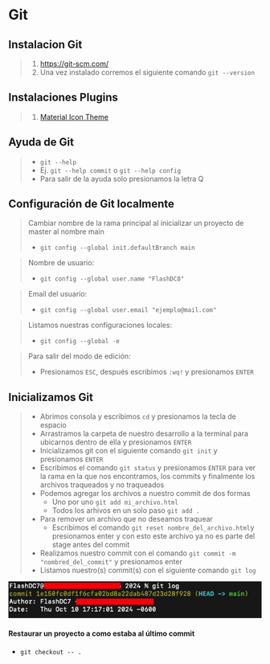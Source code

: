 # Git

## Instalacion Git
>1. https://git-scm.com/
>2. Una vez instalado corremos el siguiente comando `git --version`

## Instalaciones Plugins
>1. [Material Icon Theme](https://marketplace.visualstudio.com/items?itemName=PKief.material-icon-theme)

## Ayuda de Git
>- `git --help`
>- Ej. `git --help commit` o `git --help config`
>- Para salir de la ayuda solo presionamos la letra Q

## Configuración de Git localmente

> Cambiar nombre de la rama principal al inicializar un proyecto de master al nombre main
>- `git config --global init.defaultBranch main` 

> Nombre de usuario:
>- `git config --global user.name "FlashDC8"` 

>Email del usuario:
>- `git config --global user.email "ejemplo@mail.com"`

> Listamos nuestras configuraciones locales:
>- `git config --global -e`

> Para salir del modo de edición:
>- Presionamos `ESC`, después escribimos `:wq!` y presionamos `ENTER`

## Inicializamos Git
>- Abrimos consola y escribimos `cd` y presionamos la tecla de espacio
>- Arrastramos la carpeta de nuestro desarrollo a la terminal para ubicarnos dentro de ella y presionamos `ENTER`
>- Inicializamos git con el siguiente comando `git init` y presionamos `ENTER`
>- Escribimos el comando `git status` y presionamos `ENTER` para ver la rama en la que nos encontramos, los commits y finalmente los archivos traqueados y no traqueados
>- Podemos agregar los archivos a nuestro commit de dos formas
>   - Uno por uno `git add mi_archivo.html`
>   - Todos los arhivos en un solo paso `git add .`
>- Para remover un archivo que no deseamos traquear
>   - Escribimos el comando `git reset nombre_del_archivo.html`y presionamos enter y con esto este archivo ya no es parte del stage antes del commit
>- Realizamos nuestro commit con el comando `git commit -m "nombred_del_commit"` y presionamos enter
>- Listamos nuestro(s) commit(s) con el siguiente comando `git log` 

![git init](git-init.png)

#### Restaurar un proyecto a como estaba al último commit
- `git checkout -- .`

 